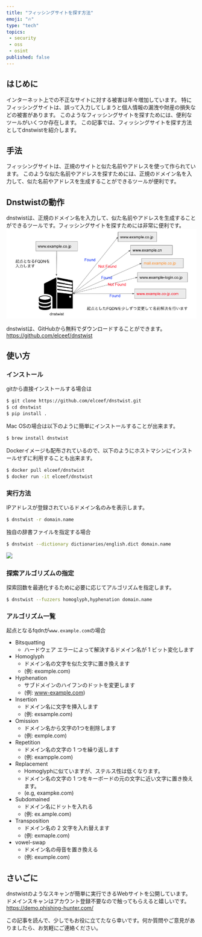 ```yaml
---
title: "フィッシングサイトを探す方法"
emoji: "🔥"
type: "tech"
topics: 
 - security
 - oss
 - osint
published: false
---
```


## はじめに

インターネット上での不正なサイトに対する被害は年々増加しています。
特にフィッシングサイトは、誤って入力してしまうと個人情報の漏洩や財産の損失などの被害があります。
このようなフィッシングサイトを探すためには、便利なツールがいくつか存在します。
この記事では、フィッシングサイトを探す方法としてdnstwistを紹介します。

## 手法
フィッシングサイトは、正規のサイトと似た名前やアドレスを使って作られています。
このような似た名前やアドレスを探すためには、正規のドメイン名を入力して、似た名前やアドレスを生成することができるツールが便利です。

## Dnstwistの動作
dnstwistは、正規のドメイン名を入力して、似た名前やアドレスを生成することができるツールです。フィッシングサイトを探すためには非常に便利です。
![](/images/1dff8410b7bdd7/1.png)

dnstwistは、GitHubから無料でダウンロードすることができます。
https://github.com/elceef/dnstwist

## 使い方
### インストール
gitから直接インストールする場合は
```bash
$ git clone https://github.com/elceef/dnstwist.git
$ cd dnstwist
$ pip install .
```
Mac OSの場合は以下のように簡単にインストールすることが出来ます。
```bash
$ brew install dnstwist
```

Dockerイメージも配布されているので、以下のようにホストマシンにインストールせずに利用することも出来ます。
```bash
$ docker pull elceef/dnstwist
$ docker run -it elceef/dnstwist
```

### 実行方法
IPアドレスが登録されているドメイン名のみを表示します。
```bash
$ dnstwist -r domain.name
```

独自の辞書ファイルを指定する場合
```bash
$ dnstwist --dictionary dictionaries/english.dict domain.name
```

![](https://github.com/elceef/dnstwist/raw/master/docs/demo.gif)

### 探索アルゴリズムの指定
探索回数を最適化するために必要に応じてアルゴリズムを指定します。
```bash
$ dnstwist --fuzzers homoglyph,hyphenation domain.name
```

### アルゴリズム一覧
起点となるfqdnが`www.example.com`の場合
* Bitsquatting
  * ハードウェア エラーによって解決するドメイン名が 1 ビット変化します
* Homoglyph
  * ドメイン名の文字を似た文字に置き換えます
  * (例: exαmple.com)
* Hyphenation
  * サブドメインのハイフンのドットを変更します
  * (例: www-example.com)
* Insertion
  * ドメイン名に文字を挿入します
  * (例: exsample.com)
* Omission
  * ドメイン名から文字の1つを削除します
  * (例: exmple.com)
* Repetition
  * ドメイン名の文字の 1 つを繰り返します
  * (例: exampple.com)
* Replacement
  * Homoglyphに似ていますが、ステルス性は低くなります。 
  * ドメイン名の文字の 1 つをキーボードの元の文字に近い文字に置き換えます。
  * (e.g, exampke.com)
* Subdomained
  * ドメイン名にドットを入れる
  * (例: ex.ample.com)
* Transposition
  * ドメイン名の 2 文字を入れ替えます
  * (例: exmaple.com)
* vowel-swap
  * ドメイン名の母音を置き換える
  * (例: exumple.com)

## さいごに
dnstwistのようなスキャンが簡単に実行できるWebサイトを公開しています。
ドメインスキャンはアカウント登録不要なので触ってもらえると嬉しいです。
https://demo.phishing-hunter.com/

この記事を読んで、少しでもお役に立てたなら幸いです。何か質問やご意見がありましたら、お気軽にご連絡ください。
